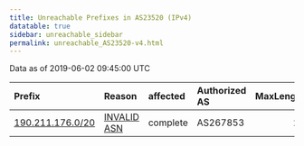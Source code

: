```yaml
---
title: Unreachable Prefixes in AS23520 (IPv4)
datatable: true
sidebar: unreachable_sidebar
permalink: unreachable_AS23520-v4.html
---
```


Data as of 2019-06-02 09:45:00 UTC


<div class="datatable-begin"></div>

| Prefix                                                     | Reason                                                                                                  | affected   | Authorized AS   |   MaxLength | Anchor                                         |   unreachable /24s |
|:-----------------------------------------------------------|:--------------------------------------------------------------------------------------------------------|:-----------|:----------------|------------:|:-----------------------------------------------|-------------------:|
| [190.211.176.0/20](https://stat.ripe.net/190.211.176.0/20) | [INVALID ASN](https://rpki-validator.ripe.net/announcement-preview?asn=AS23520&prefix=190.211.176.0/20) | complete   | AS267853        |          20 | [LACNIC](unreachable_LACNIC_RPKI_Root-v4.html) |                 16 |

<div class="datatable-end"></div>
